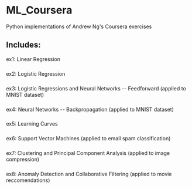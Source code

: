 # ML_Coursera
Python implementations of Andrew Ng's Coursera exercises

## Includes:
  ex1: Linear Regression
  ###
  ex2: Logistic Regression
  ###
  ex3: Logistic Regressions and Neural Networks -- Feedforward (applied to MNIST dataset)
  ###
  ex4: Neural Networks -- Backpropagation (applied to MNIST dataset)
  ###
  ex5: Learning Curves
  ###
  ex6: Support Vector Machines (applied to email spam classification)
  ###
  ex7: Clustering and Principal Component Analysis (applied to image compression)
  ###
  ex8: Anomaly Detection and Collaborative Filtering (applied to movie reccomendations)
